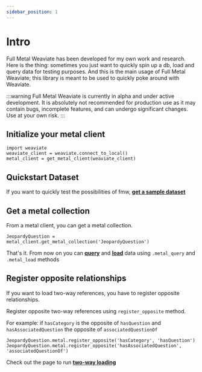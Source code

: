 ```yaml
---
sidebar_position: 1
---
```


# Intro

Full Metal Weaviate has been developed for my own work and research. Here is the thing: sometimes you just want to quickly spin up a db, load and query data for testing purposes. And this is the main usage of Full Metal Weaviate; this library is meant to be used to quickly poke around with Weaviate.

:::warning
Full Metal Weaviate is currently in alpha and under active development. It is absolutely not recommended for production use as it may contain bugs, incomplete features, and can undergo significant changes. Use at your own risk.
:::


## Initialize your metal client

```
import weaviate
weaviate_client = weaviate.connect_to_local()
metal_client = get_metal_client(weaviate_client)
```

## Quickstart Dataset

If you want to quickly test the possibilities of fmw, **[get a sample dataset](data_sample.md)**

## Get a metal collection

From a metal client, you can get a metal collection.

```
JeopardyQuestion = metal_client.get_metal_collection('JeopardyQuestion')
```

That's it. From now on you can **[query](query_data.md)** and **[load](load_data.md)** data using `.metal_query` and `.metal_load` methods

## Register opposite relationships

If you want to load two-way references, you have to register opposite relationships. 

Register opposite two-way references using `register_opposite` method.

For example:
if `hasCategory` is the opposite of `hasQuestion` and `hasAssociatedQuestion` the opposite of `associatedQuestionOf`

```
JeopardyQuestion.metal.register_opposite('hasCategory', 'hasQuestion')
JeopardyQuestion.metal.register_opposite('hasAssociatedQuestion', 'associatedQuestionOf')
```

Check out the page to run **[two-way loading](load_data.md)** 


